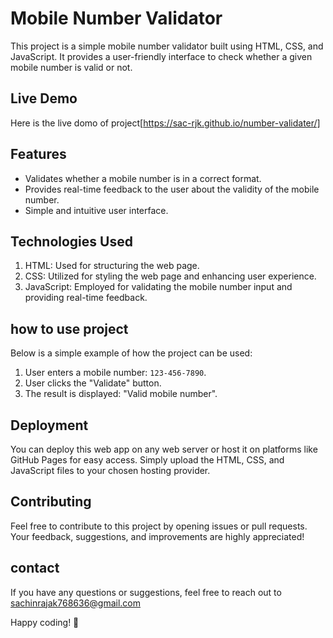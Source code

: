 
#  Mobile Number Validator
This project is a simple mobile number validator built using HTML, CSS, and JavaScript. It provides a user-friendly interface to check whether a given mobile number is valid or not.

## Live Demo

Here is the live domo of project[https://sac-rjk.github.io/number-validater/]




## Features

- Validates whether a mobile number is in a correct format.
- Provides real-time feedback to the user about the validity of the mobile number.
- Simple and intuitive user interface.
## Technologies Used

1.  HTML: Used for structuring the web page.
2. CSS: Utilized for styling the web page and enhancing user experience.
3. JavaScript: Employed for validating the mobile number input and providing real-time feedback.

## how to use project

Below is a simple example of how the project can be used:

1. User enters a mobile number: `123-456-7890`.
2. User clicks the "Validate" button.
3. The result is displayed: "Valid mobile number".
## Deployment

You can deploy this web app on any web server or host it on platforms like GitHub Pages for easy access. Simply upload the HTML, CSS, and JavaScript files to your chosen hosting provider.
## Contributing

Feel free to contribute to this project by opening issues or pull requests. Your feedback, suggestions, and improvements are highly appreciated!
## contact

If you have any questions or suggestions, feel free to reach out to sachinrajak768636@gmail.com

Happy coding! 🚀
